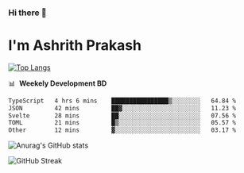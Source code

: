 ### Hi there 👋
# I'm Ashrith Prakash

[![Top Langs](https://github-readme-stats.vercel.app/api/top-langs/?username=xxcheckmatexx&count_private=true&include_all_commits=true&show_icons=true&line_height=20&title_color=FFFFFF&icon_color=FFFFFF&text_color=FFFFFF&bg_color=0D1117&langs_count=8)](https://github.com/anuraghazra/github-readme-stats)

📊 &nbsp;**Weekely Development BD**

<!--START_SECTION:waka-->

```txt
TypeScript   4 hrs 6 mins    ████████████████▒░░░░░░░░   64.84 %
JSON         42 mins         ██▓░░░░░░░░░░░░░░░░░░░░░░   11.23 %
Svelte       28 mins         ██░░░░░░░░░░░░░░░░░░░░░░░   07.56 %
TOML         21 mins         █▒░░░░░░░░░░░░░░░░░░░░░░░   05.57 %
Other        12 mins         ▓░░░░░░░░░░░░░░░░░░░░░░░░   03.17 %
```

<!--END_SECTION:waka-->

![Anurag's GitHub stats](https://github-readme-stats.vercel.app/api?username=xxcheckmatexx&count_private=true&show_icons=true&theme=merko)  

![GitHub Streak](http://github-readme-streak-stats.herokuapp.com?user=xxcheckmatexx&theme=merko&hide_border=true&date_format=M%20j%5B%2C%20Y%5D&fire=DD0E0B)
<br/>
